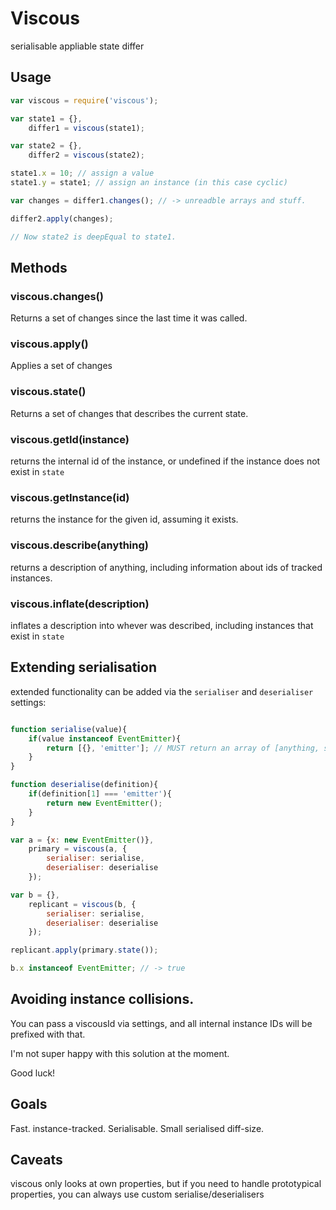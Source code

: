 # Viscous

serialisable appliable state differ

## Usage

```javascript
var viscous = require('viscous');

var state1 = {},
    differ1 = viscous(state1);

var state2 = {},
    differ2 = viscous(state2);

state1.x = 10; // assign a value
state1.y = state1; // assign an instance (in this case cyclic)

var changes = differ1.changes(); // -> unreadble arrays and stuff.

differ2.apply(changes);

// Now state2 is deepEqual to state1.
```

## Methods

### viscous.changes()

Returns a set of changes since the last time it was called.

### viscous.apply()

Applies a set of changes

### viscous.state()

Returns a set of changes that describes the current state.

### viscous.getId(instance)

returns the internal id of the instance, or undefined if the instance does not exist in `state`

### viscous.getInstance(id)

returns the instance for the given id, assuming it exists.

### viscous.describe(anything)

returns a description of anything, including information about ids of tracked instances.

### viscous.inflate(description)

inflates a description into whever was described, including instances that exist in `state`


## Extending serialisation

extended functionality can be added via the `serialiser` and `deserialiser` settings:

```javascript

function serialise(value){
    if(value instanceof EventEmitter){
        return [{}, 'emitter']; // MUST return an array of [anything, string type]
    }
}

function deserialise(definition){
    if(definition[1] === 'emitter'){
        return new EventEmitter();
    }
}

var a = {x: new EventEmitter()},
    primary = viscous(a, {
        serialiser: serialise,
        deserialiser: deserialise
    });

var b = {},
    replicant = viscous(b, {
        serialiser: serialise,
        deserialiser: deserialise
    });

replicant.apply(primary.state());

b.x instanceof EventEmitter; // -> true
```

## Avoiding instance collisions.

You can pass a viscousId via settings, and all internal instance IDs will be prefixed with that.

I'm not super happy with this solution at the moment.

Good luck!

## Goals

Fast. instance-tracked. Serialisable. Small serialised diff-size.

## Caveats

viscous only looks at own properties, but if you need to handle prototypical properties, you can always use custom serialise/deserialisers
